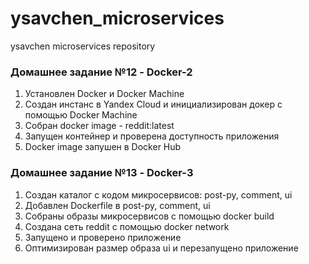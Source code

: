 # ysavchen_microservices
ysavchen microservices repository

### Домашнее задание №12 - Docker-2
1. Установлен Docker и Docker Machine
2. Создан инстанс в Yandex Cloud и инициализирован докер с помощью Docker Machine
3. Собран docker image - reddit:latest
4. Запущен контейнер и проверена доступность приложения
5. Docker image запушен в Docker Hub

### Домашнее задание №13 - Docker-3
1. Создан каталог с кодом микросервисов: post-py, comment, ui
2. Добавлен Dockerfile в post-py, comment, ui
3. Собраны образы микросервисов с помощью docker build
4. Создана сеть reddit с помощью docker network
5. Запущено и проверено приложение
6. Оптимизирован размер образа ui и перезапущено приложение